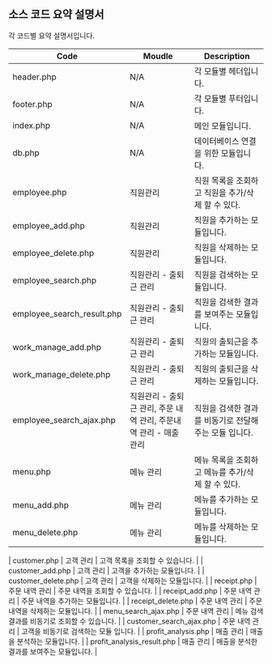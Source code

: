 ## 소스 코드 요약 설명서
각 코드별 요약 설명서입니다.

| Code       | Moudle | Description |
| ---------- | ------ | ----------- |
| header.php | N/A       |  각 모듈별 헤더입니다. |
| footer.php | N/A       |  각 모듈별 푸터입니다. |
| index.php | N/A       |  메인 모듈입니다. |
| db.php | N/A       |  데이터베이스 연결을 위한 모듈입니다. |
| employee.php | 직원관리       |  직원 목록을 조회하고 직원을 추가/삭제 할 수 있다. |
| employee_add.php | 직원관리       |  직원을 추가하는 모듈입니다. |
| employee_delete.php | 직원관리       |  직원을 삭제하는 모듈입니다. |
| employee_search.php | 직원관리 - 출퇴근 관리     |  직원을 검색하는 모듈입니다. |
| employee_search_result.php | 직원관리 - 출퇴근 관리      |  직원을 검색한 결과를 보여주는 모듈입니다. |
| work_manage_add.php | 직원관리 - 출퇴근 관리      |  직원의 출퇴근을 추가하는 모듈입니다. |
| work_manage_delete.php | 직원관리 - 출퇴근 관리      |  직원의 출퇴근을 삭제하는 모듈입니다. |
| employee_search_ajax.php | 직원관리 - 출퇴근 관리, 주문 내역 관리, 주문내역 관리 - 매출 관리   |  직원을 검색한 결과를 비동기로 전달해주는 모듈 입니다.|
| menu.php | 메뉴 관리       |  메뉴 목록을 조회하고 메뉴를 추가/삭제 할 수 있다. |
| menu_add.php | 메뉴 관리       |  메뉴를 추가하는 모듈입니다. |
| menu_delete.php | 메뉴 관리       |  메뉴를 삭제하는 모듈입니다. |

| customer.php | 고객 관리       |  고객 목록을 조회할 수 있습니다. |
| customer_add.php | 고객 관리       |  고객을 추가하는 모듈입니다. |
| customer_delete.php | 고객 관리       |  고객을 삭제하는 모듈입니다. |
| receipt.php | 주문 내역 관리       |  주문 내역을 조회할 수 있습니다. |
| receipt_add.php | 주문 내역 관리       |  주문 내역을 추가하는 모듈입니다. |
| receipt_delete.php | 주문 내역 관리       |  주문 내역을 삭제하는 모듈입니다. |
| menu_search_ajax.php | 주문 내역 관리 |  메뉴 검색 결과를 비동기로 조회할 수 있습니다. |
| customer_search_ajax.php | 주문 내역 관리       |  고객을 비동기로 검색하는 모듈 입니다. |
| profit_analysis.php | 매출 관리       |  매출을 분석하는 모듈입니다. |
| profit_analysis_result.php | 매출 관리       |  매출을 분석한 결과를 보여주는 모듈입니다. |

